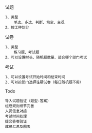 试题

    1、类型
        单选、多选、判断、填空、主观
    2、按工种划分

试卷

    1、类型
        练习题、考试题
    2、可以设置时长、随机题数量、适合哪个部门考试
    
考试

    1、可以设置考试开始时间和结束时间
    2、可以按部门选择往期试卷（每日随机题不用）
    
Todo

    导入试题验证（题型-答案）
    组卷规则细节完善
    人员信息对接
    考试时间处理
    提交答卷验证
    成绩汇总及图表
    
